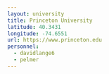 ```yaml
---
layout: university
title: Princeton University
latitude: 40.3431
longitude: -74.6551
url: https://www.princeton.edu
personnel:
  - davidlange6
  - pelmer
---
```

